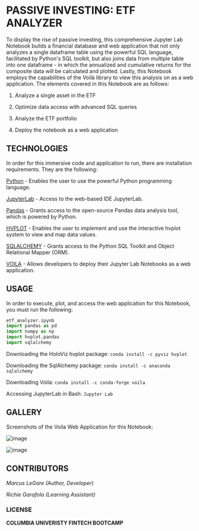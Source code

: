 # PASSIVE INVESTING: ETF ANALYZER

To display the rise of passive investing, this comprehensive Jupyter Lab Notebook builds a financial database and web application that not only analyzes a single dataframe table using the powerful SQL language, facilitated by Python's SQL toolkit, but also joins data from multiple table into one dataframe - in which the annualized and cumulative returns for the composite data will be calculated and plotted. Lastly, this Notebook employs the capabilities of the Voilà library to view this analysis on as a web application. The elements covered in this Notebook are as follows:  

   1. Analyze a single asset in the ETF

   2. Optimize data access with advanced SQL queries

   3. Analyze the ETF portfolio

   4. Deploy the notebook as a web application


## TECHNOLOGIES

In order for this immersive code and application to run, there are installation requirements. They are the following:

[Python](https://www.python.org/downloads/) - Enables the user to use the powerful Python programming language.

[JupyterLab](https://jupyter.org/) - Access to the web-based IDE JupyterLab.  

[Pandas](https://pandas.pydata.org/) - Grants access to the open-source Pandas data analysis tool, which is powered by Python.

[HVPLOT](https://hvplot.holoviz.org/) - Enables the user to implement and use the interactive hvplot system to view and map data values.

[SQLALCHEMY](https://pypi.org/project/SQLAlchemy/) - Grants access to the Python SQL Toolkit and Object Relational Mapper (ORM).

[VOILA](https://voila-gallery.org/) - Allows developers to deploy their Jupyter Lab Notebooks as a web application.


## USAGE

In order to execute, plot, and access the web application for this Notebook, you must run the following:

```python
etf_analyzer.ipynb
import pandas as pd
import numpy as np
import hvplot.pandas 
import sqlalchemy
```
Downloading the HoloViz hvplot package: `conda install -c pyviz hvplot`

Downloading the SqlAlchemy package: `conda install -c anaconda sqlalchemy`

Downloading Voila: `conda install -c conda-forge voila`

Accessing JupyterLab in Bash: `Jupyter Lab`


## GALLERY
Screenshots of the Voila Web Application for this Notebook:

![image](https://github.com/MLeGare29/M7_CHALLENGE/assets/127421460/2ea4d4f1-a589-426b-82e3-c8080e491aa2)

![image](https://github.com/MLeGare29/M7_CHALLENGE/assets/127421460/d0a78608-47d8-4973-9383-e9e439ab1e37)


## CONTRIBUTORS

*Marcus LeGare (Author, Developer)*

*Richie Garafola (Learning Assistant)*


### LICENSE

**COLUMBIA UNIVERISTY FINTECH BOOTCAMP**
